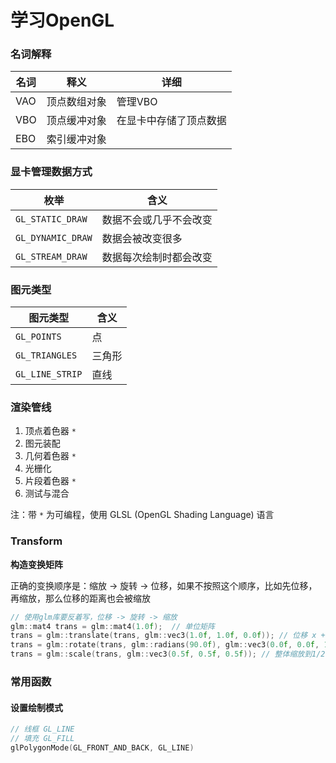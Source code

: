 # 学习OpenGL

### 名词解释

| 名词 | 释义 | 详细 |
|-|-|-|
| VAO | 顶点数组对象 | 管理VBO |
| VBO | 顶点缓冲对象 | 在显卡中存储了顶点数据 |
| EBO | 索引缓冲对象 | |

### 显卡管理数据方式

| 枚举 | 含义 |
|-|-|
| `GL_STATIC_DRAW` | 数据不会或几乎不会改变 |
| `GL_DYNAMIC_DRAW` | 数据会被改变很多 |
| `GL_STREAM_DRAW` | 数据每次绘制时都会改变 |

### 图元类型

| 图元类型 | 含义 |
|-|-|
| `GL_POINTS` | 点 |
| `GL_TRIANGLES` | 三角形 |
| `GL_LINE_STRIP` | 直线 |

### 渲染管线

1. 顶点着色器 `*`
2. 图元装配
3. 几何着色器 `*`
4. 光栅化
5. 片段着色器 `*`
6. 测试与混合

注：带 `*` 为可编程，使用 GLSL (OpenGL Shading Language) 语言

### Transform

**构造变换矩阵**

正确的变换顺序是：缩放 -> 旋转 -> 位移，如果不按照这个顺序，比如先位移，再缩放，那么位移的距离也会被缩放

```c++
// 使用glm库要反着写，位移 -> 旋转 -> 缩放
glm::mat4 trans = glm::mat4(1.0f);  // 单位矩阵
trans = glm::translate(trans, glm::vec3(1.0f, 1.0f, 0.0f)); // 位移 x + 1, y + 1
trans = glm::rotate(trans, glm::radians(90.0f), glm::vec3(0.0f, 0.0f, 1.0f)); // 逆时针旋转90°
trans = glm::scale(trans, glm::vec3(0.5f, 0.5f, 0.5f)); // 整体缩放到1/2
```

### 常用函数

#### 设置绘制模式

```c++
// 线框 GL_LINE
// 填充 GL_FILL
glPolygonMode(GL_FRONT_AND_BACK, GL_LINE)
```